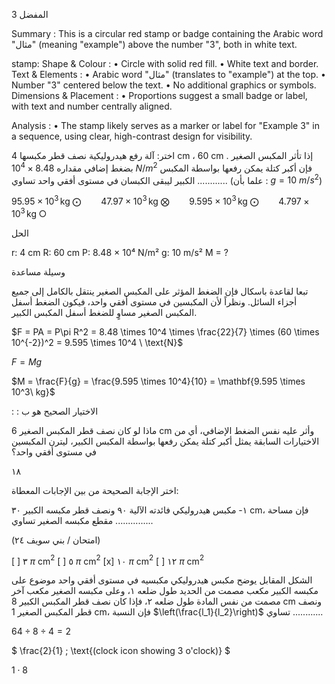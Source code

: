 المفضل
3 <!-- text, from page 0 (l=0.923,t=0.063,r=0.953,b=0.122), with ID 3a30a06c-6ff0-431e-b35c-131d74f098d1 -->

Summary : This is a circular red stamp or badge containing the Arabic word "مثال" (meaning "example") above the number "3", both in white text.

stamp: 
Shape & Colour : 
  • Circle with solid red fill.
  • White text and border.
Text & Elements : 
  • Arabic word "مثال" (translates to "example") at the top.
  • Number "3" centered below the text.
  • No additional graphics or symbols.
Dimensions & Placement : 
  • Proportions suggest a small badge or label, with text and number centrally aligned.

Analysis : 
  • The stamp likely serves as a marker or label for "Example 3" in a sequence, using clear, high-contrast design for visibility. <!-- figure, from page 0 (l=0.848,t=0.070,r=0.915,b=0.119), with ID 0d27bb9e-1b7a-41ca-b775-c4a514b7485a -->

اختر: آلة رفع هيدروليكية نصف قطر مكبسها 4 cm ، 60 cm . إذا تأثر المكبس الصغير بضغط إضافي مقداره $8.48 \times 10^4 \ N/m^2$ فإن أكبر كتلة يمكن رفعها بواسطة المكبس الكبير ليبقى الكبسان في مستوى أفقي واحد تساوي ............
(علما بأن : $g = 10 \ m/s^2$) <!-- text, from page 0 (l=0.066,t=0.081,r=0.845,b=0.164), with ID e818df4d-0da0-48fe-97ec-dfddf532c3f9 -->

$95.95 \times 10^3\,\mathrm{kg}\; \bigodot \qquad 47.97 \times 10^3\,\mathrm{kg}\; \bigotimes \qquad 9.595 \times 10^3\,\mathrm{kg}\; \bigodot \qquad 4.797 \times 10^3\,\mathrm{kg}\; \bigcirc$ <!-- text, from page 0 (l=0.075,t=0.168,r=0.845,b=0.200), with ID adb61474-6056-4881-bd0e-ba02b45f0a46 -->

الحل <!-- text, from page 0 (l=0.812,t=0.203,r=0.903,b=0.225), with ID 90ce004b-adf7-42d7-afb9-6534ec2ba2d5 -->

r: 4 cm
R: 60 cm
P: 8.48 × 10⁴ N/m²
g: 10 m/s²
M = ? <!-- text, from page 0 (l=0.066,t=0.228,r=0.691,b=0.269), with ID 93b8985d-4fc4-4f88-8052-0ac49314a7da -->

وسيلة مساعدة

تبعا لقاعدة باسكال فإن الضغط المؤثر على المكبس الصغير ينتقل بالكامل إلى جميع أجزاء السائل. ونظراً لأن المكبسين في مستوى أفقي واحد، فيكون الضغط أسفل المكبس الصغير مساوٍ للضغط أسفل المكبس الكبير. <!-- text, from page 0 (l=0.074,t=0.273,r=0.883,b=0.345), with ID 845a11ee-60d8-4150-9686-8ce06a32e1e8 -->

$F = PA = P\pi R^2 = 8.48 \times 10^4 \times \frac{22}{7} \times (60 \times 10^{-2})^2 = 9.595 \times 10^4 \ \text{N}$ <!-- text, from page 0 (l=0.065,t=0.355,r=0.654,b=0.385), with ID 6c3eabbf-fe32-44ef-a0b0-edd70691dc85 -->

$F = Mg$ <!-- text, from page 0 (l=0.066,t=0.389,r=0.147,b=0.410), with ID 7529451b-c13e-45e2-a015-05036e1efd59 -->

$M = \frac{F}{g} = \frac{9.595 \times 10^4}{10} = \mathbf{9.595 \times 10^3\ kg}$ <!-- text, from page 0 (l=0.065,t=0.414,r=0.427,b=0.456), with ID 0e74bb6d-4255-4d4a-9597-74a95e093c72 -->

: : الاختيار الصحيح هو ب <!-- text, from page 0 (l=0.634,t=0.452,r=0.854,b=0.478), with ID 8f10d804-4b6b-4cef-90e7-50ffd59fe6ab -->

ماذا لو
كان نصف قطر المكبس الصغير 6 cm وأثر عليه نفس الضغط الإضافي، أي من الاختيارات السابقة يمثل أكبر كتلة يمكن رفعها بواسطة المكبس الكبير، ليترن المكبسين في مستوى أفقي واحد؟ <!-- text, from page 0 (l=0.079,t=0.485,r=0.877,b=0.553), with ID 52971e6a-4506-45ab-a254-1bc18f76257d -->

١٨

اختر الإجابة الصحيحة من بين الإجابات المعطاة:

١- مكبس هيدروليكي فائدته الآلية ٩٠ ونصف قطر مكبسه الكبير ٣٠ cm، فإن مساحة مقطع مكبسه الصغير تساوي ...............

(امتحان / بني سويف ٢٤)

[ ] ٣ $\pi$ cm$^2$      [ ] ٥ $\pi$ cm$^2$      [x] ١٠ $\pi$ cm$^2$      [ ] ١٢ $\pi$ cm$^2$ <!-- text, from page 0 (l=0.070,t=0.576,r=0.914,b=0.714), with ID 1ccee1fe-6572-4acf-8c16-c1776815aeb5 -->

الشكل المقابل يوضح مكبس هيدروليكي مكبسيه في مستوى أفقي واحد موضوع على مكبسه الكبير مكعب مصمت من الحديد طول ضلعه ١، وعلى مكبسه الصغير مكعب آخر مصمت من نفس المادة طول ضلعه ٢، فإذا كان نصف قطر المكبس الكبير 8 cm ونصف قطر المكبس الصغير 1 cm، فإن النسبة $\left(\frac{l_1}{l_2}\right)$ تساوي ............ <!-- text, from page 0 (l=0.075,t=0.714,r=0.866,b=0.869), with ID b923026e-c467-4b24-b52a-48235db6d0a0 -->

$64 \div 8 \div 4 = 2$ <!-- text, from page 0 (l=0.304,t=0.871,r=0.836,b=0.925), with ID 073a641b-a7ae-41d5-a434-a947402e7c72 -->

$ \frac{2}{1} \; \text{(clock icon showing 3 o'clock)} $ <!-- text, from page 0 (l=0.150,t=0.892,r=0.213,b=0.923), with ID cf1e99a3-f3c1-43b3-bed4-fed9f764014b -->

$1 \cdot 8$ <!-- marginalia, from page 0 (l=0.871,t=0.943,r=0.910,b=0.961), with ID 9153a631-0399-446a-bcc3-3207a4685105 -->